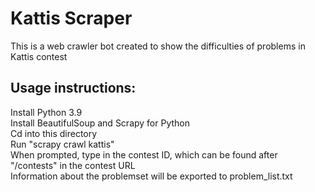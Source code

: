 # Kattis Scraper

This is a web crawler bot created to show the difficulties of problems in Kattis contest 

## Usage instructions:

Install Python 3.9 <br />
Install BeautifulSoup and Scrapy for Python <br />
Cd into this directory <br />
Run "scrapy crawl kattis" <br />
When prompted, type in the contest ID, which can be found after "/contests" in the contest URL <br />
Information about the problemset will be exported to problem_list.txt <br />
